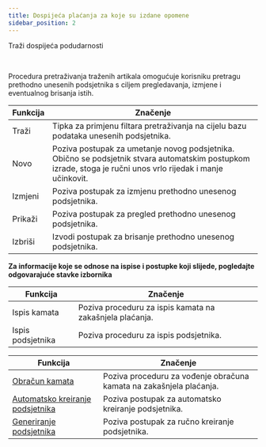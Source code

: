 ```yaml
---
title: Dospijeća plaćanja za koje su izdane opomene
sidebar_position: 2
---
```


Traži dospijeća podudarnosti

 

Procedura pretraživanja traženih artikala omogućuje korisniku pretragu prethodno unesenih podsjetnika s ciljem pregledavanja, izmjene i eventualnog brisanja istih.



| Funkcija | Značenje |
| --- | --- |
| Traži | Tipka za primjenu filtara pretraživanja na cijelu bazu podataka unesenih podsjetnika. |
| Novo | Poziva postupak za umetanje novog podsjetnika. Obično se podsjetnik stvara automatskim postupkom izrade, stoga je ručni unos vrlo rijedak i manje učinkovit.|
| Izmjeni | Poziva postupak za izmjenu prethodno unesenog podsjetnika. |
| Prikaži | Poziva postupak za pregled prethodno unesenog podsjetnika. |
| Izbriši | Izvodi postupak za brisanje prethodno unesenog podsjetnika.|

**Za informacije koje se odnose na ispise i postupke koji slijede, pogledajte odgovarajuće stavke izbornika**



| Funkcija | Značenje |
| --- | --- |
| Ispis kamata | Poziva proceduru za ispis kamata na zakašnjela plaćanja. |
| Ispis podsjetnika | Poziva proceduru za ispis podsjetnika. |



| Funkcija | Značenje |
| --- | --- |
|  [Obračun kamata](/docs/finance-area/maturity-values/procedures/interest-calculation/parameters-interests-in-arrears-calculation)  | Poziva proceduru za vođenje obračuna kamata na zakašnjela plaćanja. |
|  [Automatsko kreiranje podsjetnika](/docs/finance-area/maturity-values/procedures/dunning-letters-automatic-issue)  | Poziva postupak za automatsko kreiranje podsjetnika. |
|  [Generiranje podsjetnika](/docs/finance-area/maturity-values/procedures/generation-of-dunning-letters/generation-of-dunning-letters-intro)  | Poziva postupak za ručno kreiranje podsjetnika. |







